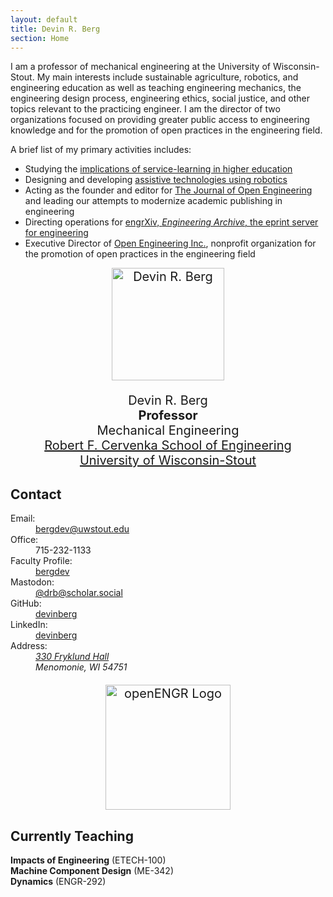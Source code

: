 ```yaml
---
layout: default
title: Devin R. Berg
section: Home
---
```


<div class="row">
<div class="col-md-6">

I am a professor of mechanical engineering at the University of Wisconsin-Stout. My main interests include sustainable agriculture, robotics, and engineering education as well as teaching engineering mechanics, the engineering design process, engineering ethics, social justice, and other topics relevant to the practicing engineer. I am the director of two organizations focused on providing greater public access to engineering knowledge and for the promotion of open practices in the engineering field.

A brief list of my primary activities includes:

 * Studying the [implications of service-learning in higher education](https://nsf.gov/awardsearch/showAward?AWD_ID=1540301&HistoricalAwards=false)
 * Designing and developing [assistive technologies using robotics](https://nsf.gov/awardsearch/showAward?AWD_ID=1560219&HistoricalAwards=false)
 * Acting as the founder and editor for [The Journal of Open Engineering](http://www.tjoe.org) and leading our attempts to modernize academic publishing in engineering
 * Directing operations for [engrXiv, *Engineering Archive*, the eprint server for engineering](http://www.engrxiv.org)
 * Executive Director of [Open Engineering Inc.](https://www.openengr.com/), nonprofit organization for the promotion of open practices in the engineering field



</div> <!-- END col-md-6-->
<div class="col-md-4" style="font-size:20px; text-align:center;">

<img class='inset right' src='/assets/img/Berg_4x6.JPG' title='Devin R. Berg' alt='Devin R. Berg' width='180px' />  

Devin R. Berg  
**Professor**  
Mechanical Engineering  
[Robert F. Cervenka School of Engineering](https://www.uwstout.edu/academics/colleges-schools/school-of-engineering)  
[University of Wisconsin-Stout](https://www.uwstout.edu/)

</div> <!-- END col-md-4-->
</div> <!-- END row-->

## Contact

<div class="row" markdown="0">
<div class="col-md-6">
<dl class="dl-horizontal dl-horizontal-info">
<dt>Email:</dt>
<dd><a href="mailto:bergdev@uwstout.edu">bergdev@uwstout.edu</a></dd>
<dt>Office:</dt>
<dd>715-232-1133</dd>
<dt>Faculty Profile:</dt>
<dd><a href="https://www.uwstout.edu/directory/bergdev">bergdev</a></dd>
<dt>Mastodon:</dt>
<dd><a rel="me" href="https://scholar.social/@drb">@drb@scholar.social</a>
</dd><dt>GitHub:</dt>
<dd><a href="https://github.com/devinberg">devinberg</a></dd>
<dt>LinkedIn:</dt>
<dd><a href="https://www.linkedin.com/in/devinberg">devinberg</a></dd>
<dt>Address:</dt>
<dd><address>
<a href="https://www.openstreetmap.org/#map=19/44.87530/-91.92753">330 Fryklund Hall</a><br/>
Menomonie, WI 54751
</address></dd>
</dl>
</div> <!-- END col-md-6-->
<div class="col-md-4" style="font-size:20px; text-align:center;">

<a href="http://www.openengr.com"><img class="inset right" src="/assets/img/openengr_logo.png" alt="openENGR Logo" width="200"/></a>

</div> <!-- END col-md-4-->
</div> <!-- END row-->


## Currently Teaching

**Impacts of Engineering** (ETECH-100)  
**Machine Component Design** (ME-342)  
**Dynamics** (ENGR-292)

<p style="padding-bottom: 3cm;">&nbsp;</p>
